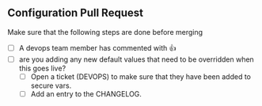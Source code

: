 Configuration Pull Request
---

Make sure that the following steps are done before merging

  - [ ] A devops team member has commented with :+1:
  - [ ] are you adding any new default values that need to be overridden when this goes live?
    - [ ] Open a ticket (DEVOPS) to make sure that they have been added to secure vars.
    - [ ] Add an entry to the CHANGELOG.
